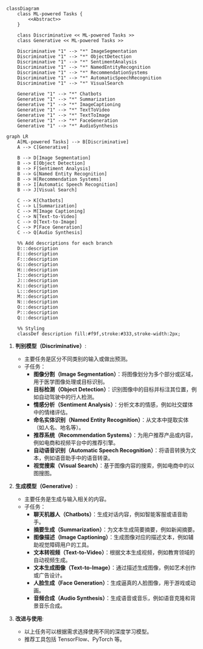 ```mermaid

classDiagram
    class ML-powered Tasks {
        <<Abstract>>
    }

    class Discriminative << ML-powered Tasks >>
    class Generative << ML-powered Tasks >>

    Discriminative "1" --> "*" ImageSegmentation
    Discriminative "1" --> "*" ObjectDetection
    Discriminative "1" --> "*" SentimentAnalysis
    Discriminative "1" --> "*" NamedEntityRecognition
    Discriminative "1" --> "*" RecommendationSystems
    Discriminative "1" --> "*" AutomaticSpeechRecognition
    Discriminative "1" --> "*" VisualSearch

    Generative "1" --> "*" Chatbots
    Generative "1" --> "*" Summarization
    Generative "1" --> "*" ImageCaptioning
    Generative "1" --> "*" TextToVideo
    Generative "1" --> "*" TextToImage
    Generative "1" --> "*" FaceGeneration
    Generative "1" --> "*" AudioSynthesis
    
graph LR
    A[ML-powered Tasks] --> B[Discriminative]
    A --> C[Generative]
    
    B --> D[Image Segmentation]
    B --> E[Object Detection]
    B --> F[Sentiment Analysis]
    B --> G[Named Entity Recognition]
    B --> H[Recommendation Systems]
    B --> I[Automatic Speech Recognition]
    B --> J[Visual Search]
    
    C --> K[Chatbots]
    C --> L[Summarization]
    C --> M[Image Captioning]
    C --> N[Text-to-Video]
    C --> O[Text-to-Image]
    C --> P[Face Generation]
    C --> Q[Audio Synthesis]

    %% Add descriptions for each branch
    D:::description
    E:::description
    F:::description
    G:::description
    H:::description
    I:::description
    J:::description
    K:::description
    L:::description
    M:::description
    N:::description
    O:::description
    P:::description
    Q:::description
    
    %% Styling
    classDef description fill:#f9f,stroke:#333,stroke-width:2px;
```

1. **判别模型（Discriminative）**:
    - 主要任务是区分不同类别的输入或做出预测。
    - 子任务：
      - **图像分割（Image Segmentation）**：将图像划分为多个部分或区域，用于医学图像处理或目标识别。
      - **目标检测（Object Detection）**：识别图像中的目标并标注其位置，例如自动驾驶中的行人检测。
      - **情感分析（Sentiment Analysis）**：分析文本的情感，例如社交媒体中的情绪评估。
      - **命名实体识别（Named Entity Recognition）**：从文本中提取实体（如人名、地名等）。
      - **推荐系统（Recommendation Systems）**：为用户推荐产品或内容，例如电商和视频平台中的推荐引擎。
      - **自动语音识别（Automatic Speech Recognition）**：将语音转换为文本，例如语音助手中的语音转录。
      - **视觉搜索（Visual Search）**：基于图像内容的搜索，例如电商中的以图搜图。

2. **生成模型（Generative）**:
    - 主要任务是生成与输入相关的内容。
    - 子任务：
      - **聊天机器人（Chatbots）**：生成对话内容，例如智能客服或语音助手。
      - **摘要生成（Summarization）**：为文本生成简要摘要，例如新闻摘要。
      - **图像描述（Image Captioning）**：生成图像对应的描述文本，例如辅助视觉障碍用户的工具。
      - **文本转视频（Text-to-Video）**：根据文本生成视频，例如教育领域的自动视频生成。
      - **文本生成图像（Text-to-Image）**：通过描述生成图像，例如艺术创作或广告设计。
      - **人脸生成（Face Generation）**：生成逼真的人脸图像，用于游戏或动画。
      - **音频合成（Audio Synthesis）**：生成语音或音乐，例如语音克隆和背景音乐合成。

3. **改进与使用**:
    - 以上任务可以根据需求选择使用不同的深度学习模型。
    - 推荐工具包括 TensorFlow、PyTorch 等。
```
